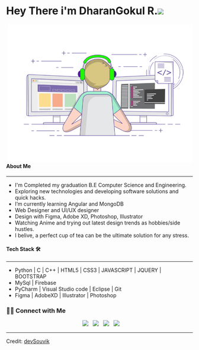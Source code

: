 <h1>Hey There i'm DharanGokul R.<img src="https://github.com/souvikguria98/souvikguria98/blob/master/Hi.gif" width="25"></h1>
<img align="right" alt="GIF" src="https://raw.githubusercontent.com/devSouvik/devSouvik/master/gif3.gif" width="500"/>
<h4>About Me</h4>
<hr>
<p>
<ul>
  <li>I'm Completed my graduation B.E Computer Science and Engineering.</li>
  <li>Exploring new technologies and developing software solutions and quick hacks.</li>
  <li>I’m currently learning Angular and MongoDB</li>
  <li>Web Designer and UI/UX designer</li>
  <li>Design with Figma, Adobe XD, Photoshop, Illustrator</li>
  <li>Watching Anime and trying out latest design trends as hobbies/side hustles.</li>
  <li> I belive, a perfect cup of tea can be the ultimate solution for any stress.</li>
</ul></p>

<h4>Tech Stack 🛠</h4>
 <hr>
<ul>
  <li>Python | C | C++ | HTML5 | CSS3 | JAVASCRIPT | JQUERY | BOOTSTRAP</li>
  <li>MySql | Firebase</li>
  <li>PyCharm | Visual Studio code | Eclipse | Git</li>
  <li>Figma | AdobeXD | Illustrator | Photoshop</li>
</ul>

<h3> 🤝🏻 Connect with Me </h3>

<p align="center">
&nbsp; <a href="https://twitter.com/DharanGokul" target="_blank" rel="noopener noreferrer"><img src="https://img.icons8.com/plasticine/100/000000/twitter.png" width="50" /></a>  
&nbsp; <a href="https://www.instagram.com/Dharan_Gokul/" target="_blank" rel="noopener noreferrer"><img src="https://img.icons8.com/plasticine/100/000000/instagram-new.png" width="50" /></a>  
&nbsp; <a href="https://www.linkedin.com/in/dharangokul/" target="_blank" rel="noopener noreferrer"><img src="https://img.icons8.com/plasticine/100/000000/linkedin.png" width="50" /></a>
&nbsp; <a href="mailto:dharangokulcse143@gmail.com" target="_blank" rel="noopener noreferrer"><img src="https://img.icons8.com/plasticine/100/000000/gmail.png"  width="50" /></a>
</p>


----
Credit: [devSouvik](https://github.com/devSouvik)
